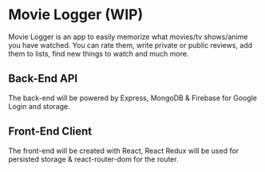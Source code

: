 # Movie Logger (WIP)

Movie Logger is an app to easily memorize what movies/tv shows/anime you have watched. You can rate them, write private or public reviews, add them to lists, find new things to watch and much more.

## Back-End API

The back-end will be powered by Express, MongoDB & Firebase for Google Login and storage.

## Front-End Client

The front-end will be created with React, React Redux will be used for persisted storage & react-router-dom for the router.
